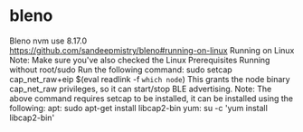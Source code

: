 # bleno
Bleno 
nvm use 8.17.0  
https://github.com/sandeepmistry/bleno#running-on-linux
Running on Linux
Note: Make sure you've also checked the Linux Prerequisites
Running without root/sudo
Run the following command:
sudo setcap cap_net_raw+eip $(eval readlink -f `which node`)
This grants the node binary cap_net_raw privileges, so it can start/stop BLE advertising.
Note: The above command requires setcap to be installed, it can be installed using the following:
apt: sudo apt-get install libcap2-bin
yum: su -c \'yum install libcap2-bin\'


